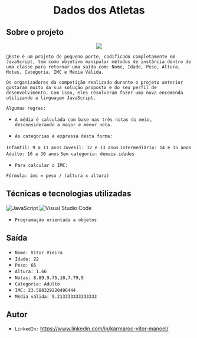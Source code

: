 <h1 align="center"> Dados dos Atletas </h1>

## Sobre o projeto 

<p align="center">
<img src="http://img.shields.io/static/v1?label=STATUS&message=EM%20DESENVOLVIMENTO&color=GREEN&style=for-the-badge"/>
</p>

``🔨Este é um projeto de pequeno porte, codificado completamente em JavaScript, tem como objetivo manipular métodos de instância dentro de uma classe para retornar uma saída com:
Nome, Idade, Peso, Altura, Notas, Categoria, IMC e Média Válida.``

``Os organizadores da competição realizada durante o projeto anterior gostaram muito da sua solução proposta e do seu perfil de desenvolvimento. Com isso, eles resolveram fazer uma nova encomenda utilizando a linguagem JavaScript.``

``Algumas regras:``

+ ``A média é calculada com base nas três notas do meio, desconsiderando a maior e menor nota.``

+ ``As categorias é expressa desta forma:``

``Infantil: 9 a 11 anos``
``Juvenil: 12 e 13 anos``
``Intermediário: 14 e 15 anos``
``Adulto: 16 a 30 anos``
``Sem categoria: demais idades``

+ ``Para calcular o IMC:``

``Fórmula: imc = peso / (altura x altura)``

## Técnicas e tecnologias utilizadas

![JavaScript](https://img.shields.io/badge/javascript-%23323330.svg?logo=javascript&logoColor=%23F7DF1E)
![Visual Studio Code](https://img.shields.io/badge/Visual%20Studio%20Code-0078d7.svg?logo=visual-studio-code&logoColor=white)
- ``Programação orientada a objetos``

## Saída

- ``Nome: Vitor Vieira``
- ``Idade: 22``
- ``Peso: 65``
- ``Altura: 1.66``
- ``Notas: 8.89,9.75,10,7.79,9``
- ``Categoria: Adulto``
- ``IMC: 23.588329220496444``
- ``Média válida: 9.213333333333333``

## Autor

- ``LinkedIn:`` https://www.linkedin.com/in/karmaroc-vitor-manoel/
